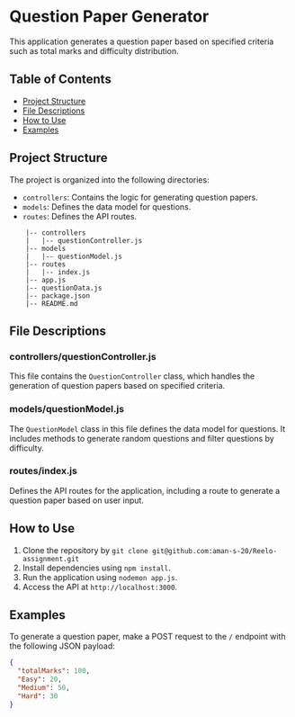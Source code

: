 # Question Paper Generator

This application generates a question paper based on specified criteria such as total marks and difficulty distribution.

## Table of Contents

- [Project Structure](#project-structure)
- [File Descriptions](#file-descriptions)
- [How to Use](#how-to-use)
- [Examples](#examples)

## Project Structure

The project is organized into the following directories:

- `controllers`: Contains the logic for generating question papers.
- `models`: Defines the data model for questions.
- `routes`: Defines the API routes.
```
    |-- controllers
    |   |-- questionController.js
    |-- models
    |   |-- questionModel.js
    |-- routes
    |   |-- index.js
    |-- app.js
    |-- questionData.js
    |-- package.json
    |-- README.md
```
## File Descriptions

### controllers/questionController.js

This file contains the `QuestionController` class, which handles the generation of question papers based on specified criteria.

### models/questionModel.js

The `QuestionModel` class in this file defines the data model for questions. It includes methods to generate random questions and filter questions by difficulty.

### routes/index.js

Defines the API routes for the application, including a route to generate a question paper based on user input.


## How to Use

1. Clone the repository by `git clone git@github.com:aman-s-20/Reelo-assignment.git`
2. Install dependencies using `npm install`.
3. Run the application using `nodemon app.js`.
4. Access the API at `http://localhost:3000`.

## Examples

To generate a question paper, make a POST request to the `/` endpoint with the following JSON payload:

```json
{
  "totalMarks": 100,
  "Easy": 20,
  "Medium": 50,
  "Hard": 30
}
